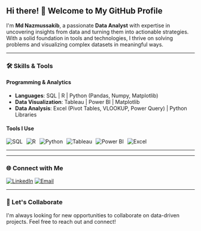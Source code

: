 ## Hi there! 👋 Welcome to My GitHub Profile

I'm **Md Nazmussakib**, a passionate **Data Analyst** with expertise in uncovering insights from data and turning them into actionable strategies. With a solid foundation in tools and technologies, I thrive on solving problems and visualizing complex datasets in meaningful ways.

---

### 🛠️ Skills & Tools

#### Programming & Analytics
- **Languages**: SQL | R | Python (Pandas, Numpy, Matplotlib)
- **Data Visualization**: Tableau | Power BI | Matplotlib
- **Data Analysis**: Excel (Pivot Tables, VLOOKUP, Power Query) | Python Libraries

#### Tools I Use
<div style="display:flex; gap:10px;">
  <img src="https://img.shields.io/badge/SQL-005C84?style=for-the-badge&logo=sqlite&logoColor=white" alt="SQL">
  <img src="https://img.shields.io/badge/R-276DC3?style=for-the-badge&logo=r&logoColor=white" alt="R">
  <img src="https://img.shields.io/badge/Python-3776AB?style=for-the-badge&logo=python&logoColor=white" alt="Python">
  <img src="https://img.shields.io/badge/Tableau-E97627?style=for-the-badge&logo=tableau&logoColor=white" alt="Tableau">
  <img src="https://img.shields.io/badge/Power%20BI-F2C811?style=for-the-badge&logo=powerbi&logoColor=black" alt="Power BI">
  <img src="https://img.shields.io/badge/Excel-217346?style=for-the-badge&logo=microsoft-excel&logoColor=white" alt="Excel">
</div>

---

<!--

### 📈 GitHub Stats
![Your Name's GitHub stats](https://github-readme-stats.vercel.app/api?username=yourusername&show_icons=true&theme=radical)

---

### 🚀 Featured Projects

#### 📊 **Sales Dashboard with Power BI**
A comprehensive sales dashboard analyzing revenue, profit margins, and customer segments. 

![Power BI Dashboard](https://your-image-link.com/power-bi-dashboard.png)

[View Repository](https://github.com/yourusername/sales-dashboard-powerbi)

---

#### 🛒 **Customer Purchase Prediction**
Developed a predictive model to estimate customer purchase amounts using machine learning techniques.

![Python EDA](https://your-image-link.com/eda-visualization.png)

[View Repository](https://github.com/yourusername/customer-purchase-prediction)

---

#### 📈 **HR Metrics Analysis**
Analyzed HR data to understand employee performance, retention rates, and trends.

![HR Analysis Visualization](https://your-image-link.com/hr-visualization.png)

[View Repository](https://github.com/yourusername/hr-metrics-analysis)

-->

---

### 🌐 Connect with Me

[![LinkedIn](https://img.shields.io/badge/LinkedIn-0077B5?style=for-the-badge&logo=linkedin&logoColor=white)](https://www.linkedin.com/in/nazmusssakibai)
[![Email](https://img.shields.io/badge/Email-D14836?style=for-the-badge&logo=gmail&logoColor=white)](nshakib2017@gmail.com)


<!-- [![Portfolio](https://img.shields.io/badge/Portfolio-000?style=for-the-badge&logo=firefox&logoColor=white)](https://yourportfolio.com) -->
---

### 🎯 Let's Collaborate
I'm always looking for new opportunities to collaborate on data-driven projects. Feel free to reach out and connect!
